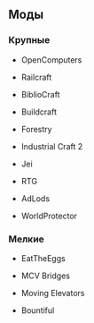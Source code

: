 ## Моды



### Крупные

- OpenComputers

- Railcraft

- BiblioCraft

- Buildcraft

- Forestry

- Industrial Craft 2

- Jei

- RTG

- AdLods

- WorldProtector



### Мелкие

- EatTheEggs

- MCV Bridges

- Moving Elevators

- Bountiful

